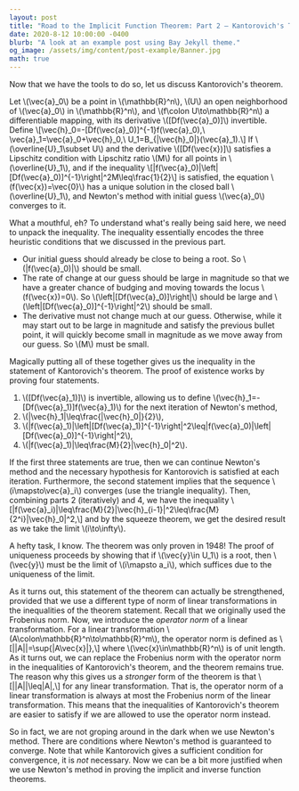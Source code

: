 ```yaml
---
layout: post
title: "Road to the Implicit Function Theorem: Part 2 – Kantorovich's Theorem"
date: 2020-8-12 10:00:00 -0400
blurb: "A look at an example post using Bay Jekyll theme."
og_image: /assets/img/content/post-example/Banner.jpg
math: true
---
```

Now that we have the tools to do so, let us discuss Kantorovich's theorem.

Let \\(\vec{a}\_0\\) be a point in \\(\mathbb{R}^n\\), \\(U\\) an open neighborhood of \\(\vec{a}\_0\\) in \\(\mathbb{R}^n\\), and \\(f\colon U\to\mathbb{R}^n\\) a differentiable mapping, with its derivative \\([Df(\vec{a}\_0)]\\) invertible. Define
\\[\vec{h}\_0=-\[Df(\vec{a}\_0)\]^{-1}f(\vec{a}\_0),\ \vec{a}\_1=\vec{a}\_0+\vec{h}\_0,\ U\_1=B_{\|\vec{h}\_0\|}(\vec{a}\_1).\\]
If \\(\overline{U}_1\subset U\\) and the derivative \\([Df(\vec{x})]\\) satisfies a Lipschitz condition with Lipschitz ratio \\(M\\) for all points in \\(\overline{U}_1\\), and if the inequality
\\[|f(\vec{a}_0)|\left|[Df(\vec{a}_0)]^{-1}\right|^2M\leq\frac{1}{2}\\]
is satisfied, the equation \\(f(\vec{x})=\vec{0}\\) has a unique solution in the closed ball \\(\overline{U}_1\\), and Newton's method with initial guess \\(\vec{a}_0\\) converges to it.

What a mouthful, eh? To understand what's really being said here, we need to unpack the inequality. The inequality essentially encodes the three heuristic conditions that we discussed in the previous part.

* Our initial guess should already be close to being a root. So \\(\|f(\vec{a}_0)\|\\) should be small.
* The rate of change at our guess should be large in magnitude so that we have a greater chance of budging and moving towards the locus \\(f(\vec{x})=0\\). So \\(\left\|\[Df(\vec{a}_0)\]\right\|\\) should be large and \\(\left\|\[Df(\vec{a}_0)\]^{-1}\right\|^2\\) should be small.
* The derivative must not change much at our guess. Otherwise, while it may start out to be large in magnitude and satisfy the previous bullet point, it will quickly become small in magnitude as we move away from our guess. So \\(M\\) must be small.

Magically putting all of these together gives us the inequality in the statement of Kantorovich's theorem. The proof of existence works by proving four statements.

1. \\([Df(\vec{a}_1)]\\) is invertible, allowing us to define \\(\vec{h}_1=-[Df(\vec{a}_1)]f(\vec{a}_1)\\) for the next iteration of Newton's method,
2. \\(\|\vec{h}_1\|\leq\frac{\|\vec{h}_0\|}{2}\\),
3. \\(\|f(\vec{a}_1)\|\left\|\[Df(\vec{a}_1)\]^{-1}\right\|^2\leq\|f(\vec{a}_0)\|\left\|\[Df(\vec{a}_0)\]^{-1}\right\|^2\\),
4. \\(\|f(\vec{a}_1)\|\leq\frac{M}{2}\|\vec{h}_0\|^2\\).

If the first three statements are true, then we can continue Newton's method and the necessary hypothesis for Kantorovich is satisfied at each iteration. Furthermore, the second statement implies that the sequence \\(i\mapsto\vec{a}_i\\) converges (use the triangle inequality). Then, combining parts 2 (iteratively) and 4, we have the inequality
\\[\|f(\vec{a}\_i)\|\leq\frac{M}{2}\|\vec{h}\_{i-1}\|^2\leq\frac{M}{2^i}\|\vec{h}\_0\|^2,\\]
and by the squeeze theorem, we get the desired result as we take the limit \\(i\to\infty\\).

A hefty task, I know. The theorem was only proven in 1948! The proof of uniqueness proceeds by showing that if \\(\vec{y}\in U_1\\) is a root, then \\(\vec{y}\\) must be the limit of \\(i\mapsto a_i\\), which suffices due to the uniqueness of the limit.

As it turns out, this statement of the theorem can actually be strengthened, provided that we use a different type of norm of linear transformations in the inequalities of the theorem statement. Recall that we originally used the Frobenius norm. Now, we introduce the _operator norm_ of a linear transformation. For a linear transformation \\(A\colon\mathbb{R}^n\to\mathbb{R}^m\\), the operator norm is defined as
\\[||A||=\sup{|A\vec{x}|},\\]
where \\(\vec{x}\in\mathbb{R}^n\\) is of unit length. As it turns out, we can replace the Frobenius norm with the operator norm in the inequalities of Kantorovich's theorem, and the theorem remains true. The reason why this gives us a _stronger_ form of the theorem is that
\\[||A||\leq|A|,\\]
for any linear transformation. That is, the operator norm of a linear transformation is always at most the Frobenius norm of the linear transformation. This means that the inequalities of Kantorovich's theorem are easier to satisfy if we are allowed to use the operator norm instead.

So in fact, we are not groping around in the dark when we use Newton's method. There are conditions where Newton's method is guaranteed to converge. Note that while Kantorovich gives a sufficient condition for convergence, it is _not_ necessary. Now we can be a bit more justified when we use Newton's method in proving the implicit and inverse function theorems.